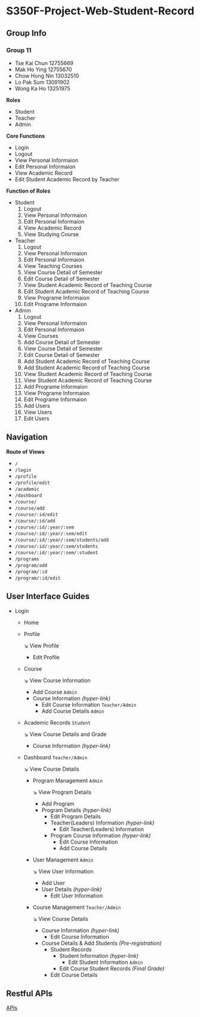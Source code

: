 # S350F-Project-Web-Student-Record
## Group Info
### Group 11
- Tse Kai Chun 12755669
- Mak Ho Ying 12755670
- Chow Hong Nin 13032510
- Lo Pak Sum 13091902
- Wong Ka Ho 13251975

**Roles**
- Student
- Teacher
- Admin

**Core Functions**
- Login
- Logout
- View Personal Informaion
- Edit Personal Informaion
- View Academic Record
- Edit Student Academic Record by Teacher

**Function of Roles**
- Student
	1. Logout
	2. View Personal Informaion
	3. Edit Personal Informaion
	4. View Academic Record
	5. View Studying Course
- Teacher
	1. Logout
	2. View Personal Informaion
	3. Edit Personal Informaion
	4. View Teaching Courses
	5. View Course Detail of Semester
	6. Edit Course Detail of Semester
	7. View Student Academic Record of Teaching Course
	8. Edit Student Academic Record of Teaching Course
	9. View Programe Informaion
	10. Edit Programe Informaion
- Admin
	1. Logout
	2. View Personal Informaion
	3. Edit Personal Informaion
	4. View Courses
	5. Add Course Detail of Semester
	6. View Course Detail of Semester
	7. Edit Course Detail of Semester
	8. Add Student Academic Record of Teaching Course
	9. Add Student Academic Record of Teaching Course
	10. View Student Academic Record of Teaching Course
	11. View Student Academic Record of Teaching Course
	12. Add Programe Informaion
	13. View Programe Informaion
	14. Edit Programe Informaion
	15. Add Users
	16. View Users
	17. Edit Users

## Navigation
**Route of Views**
   - `/`
   - `/login`
   - `/profile`
   - `/profile/edit`
   - `/academic`
   - `/dashboard`
   - `/course/`
   - `/course/add`
   - `/course/:id/edit`
   - `/course/:id/add`
   - `/course/:id/:year/:sem`
   - `/course/:id/:year/:sem/edit`
   - `/course/:id/:year/:sem/students/add`
   - `/course/:id/:year/:sem/students`
   - `/course/:id/:year/:sem/:student`
   - `/programs`
   - `/program/add`
   - `/program/:id`
   - `/program/:id/edit`

## User Interface Guides
- Login

	- Home

	- Profile <p> ↘ View Profile
		- Edit Profile

	- Course <p> ↘ View Course Information
		- Add Course `Admin`
		- Course Information _(hyper-link)_
			- Edit Course Information `Teacher/Admin`
			- Add Course Details `Admin`

	- Academic Records `Student` <p> ↘ View Course Details and Grade
		-  Course Information _(hyper-link)_

	- Dashboard `Teacher/Admin` <p> ↘ View Course Details
		- Program Management `Admin` <p> ↘ View Program Details
			- Add Program 
			- Program Details _(hyper-link)_
				- Edit Program Details
				- Teacher(Leaders) Information _(hyper-link)_
					- Edit Teacher(Leaders) Information 
				- Program Course Information _(hyper-link)_
					- Edit Course Information 
					- Add Course Details
			
		- User Management `Admin` <p> ↘ View User Information
			- Add User
			- User Details _(hyper-link)_
				- Edit User Information 

		- Course Management `Teacher/Admin` <p> ↘ View Course Details
			- Course Information _(hyper-link)_
				- Edit Course Information 
			- Course Details & Add Students _(Pre-registration)_
				- Student Records
					- Student Information _(hyper-link)_
						- Edit Student Information `Admin`
					- Edit Course Student Records _(Final Grade)_
				- Edit Course Details


## Restful APIs
[APIs](/routes/README.md)